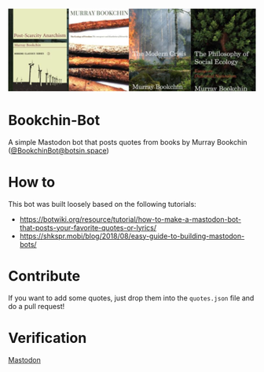 ![covers!](https://github.com/brlockwood/Bookchin-Bot/blob/main/covers.png?raw=true)

# Bookchin-Bot
A simple Mastodon bot that posts quotes from books by Murray Bookchin ([@BookchinBot@botsin.space](https://botsin.space/@BookchinBot))

# How to

This bot was built loosely based on the following tutorials:

- https://botwiki.org/resource/tutorial/how-to-make-a-mastodon-bot-that-posts-your-favorite-quotes-or-lyrics/
- https://shkspr.mobi/blog/2018/08/easy-guide-to-building-mastodon-bots/

# Contribute

If you want to add some quotes, just drop them into the <code>quotes.json</code> file and do a pull request!

# Verification
<a rel="me" href="https://botsin.space/@BookchinBot">Mastodon</a>
